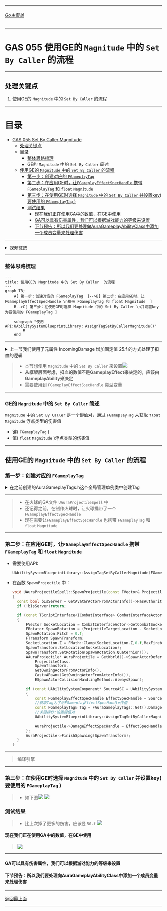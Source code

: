 ___________________________________________________________________________________________
###### [Go主菜单](../MainMenu.md)
___________________________________________________________________________________________

# GAS 055 使用GE的 `Magnitude` 中的 `Set By Caller`  的流程

___________________________________________________________________________________________

## 处理关键点

1. 使用GE的 `Magnitude` 中的 `Set By Caller`  的流程

___________________________________________________________________________________________

# 目录


- [GAS 055 Set By Caller Magnitude](#gas-055-set-by-caller-magnitude)
	- [处理关键点](#处理关键点)
	- [目录](#目录)
		- [整体思路梳理](#整体思路梳理)
		- [GE的 `Magnitude` 中的 `Set By Caller`  简述](#ge的-magnitude-中的-set-by-caller--简述)
	- [使用GE的 `Magnitude` 中的 `Set By Caller`  的流程](#使用ge的-magnitude-中的-set-by-caller--的流程)
		- [第一步：创建对应的 `FGameplayTag`](#第一步创建对应的-fgameplaytag)
		- [第二步：在应用GE时，让`FGameplayEffectSpecHandle` 携带 `FGameplayTag` 和 `float` `Magnitude`](#第二步在应用ge时让fgameplayeffectspechandle-携带-fgameplaytag-和-float-magnitude)
		- [第三步：在使用GE时选择 `Magnitude` 中的 `Set By Caller`  并设置key( 要使用的 `FGameplayTag` )](#第三步在使用ge时选择-magnitude-中的-set-by-caller--并设置key-要使用的-fgameplaytag-)
		- [测试结果](#测试结果)
			- [现在我们正在使用GA中的数值，在GE中使用](#现在我们正在使用ga中的数值在ge中使用)
			- [GA可以具有伤害属性，我们可以根据游戏能力的等级来设置](#ga可以具有伤害属性我们可以根据游戏能力的等级来设置)
			- [下节预告：所以我们要处理向AuraGameplayAbilityClass中添加一个成员变量来处理伤害](#下节预告所以我们要处理向auragameplayabilityclass中添加一个成员变量来处理伤害)



___________________________________________________________________________________________

<details>
<summary>视频链接</summary>

[3. Set By Caller Magnitude_哔哩哔哩_bilibili](https://www.bilibili.com/video/BV1JD421E7yC?p=132&vd_source=9e1e64122d802b4f7ab37bd325a89e6c)

</details>

___________________________________________________________________________________________

### 整体思路梳理

```mermaid
---
title: 使用GE的 Magnitude 中的 Set By Caller  的流程
---
graph TB;
	A[ 第一步：创建对应的 FGameplayTag  ]-->B[ 第二步：在应用GE时，让 FGameplayEffectSpecHandle \n携带 FGameplayTag 和 float Magnitude  ]
	B-->C[ 第三步：在使用GE时选择 Magnitude 中的 Set By Caller \n并设置key为要使用的 FGameplayTag ]
	
	subgraph "使用API:UAbilitySystemBlueprintLibrary::AssignTagSetByCallerMagnitude()"
		B
	end
```

___________________________________________________________________________________________

<details>
<summary>上一节我们使用了元属性 IncomingDamage 增加固定值 25.f 的方式处理了扣血的逻辑</summary>

![](https://github.com/liyunlong618/LiYunLongKnowledgeLibrary/blob/main/UECPP/Models/GAS/GAS_2_Aura/DetailContent/Image/GAS_055/2.png?raw=true)

</details>

> - 本节想使用 `Magnitude` 中的 `Set By Caller`  来设置![](https://github.com/liyunlong618/LiYunLongKnowledgeLibrary/blob/main/UECPP/Models/GAS/GAS_2_Aura/DetailContent/Image/GAS_055/1.png?raw=true)
> - **从框架层面考虑，扣血的数值不是GameplayEffect来决定的，应该由GameplayAbility来决定**
> - 需要使用到 `FGameplayEffectSpecHandle` 类型变量

___________________________________________________________________________________________
### GE的 `Magnitude` 中的 `Set By Caller`  简述
 `Magnitude` 中的 `Set By Caller`  是一个键值对，通过 `FGameplayTag` 来获取 `float` `Magnitude` 浮点类型的伤害值
- 键( `FGameplayTag` )
- 值( `float` `Magnitude` )浮点类型的伤害值
___________________________________________________________________________________________
## 使用GE的 `Magnitude` 中的 `Set By Caller`  的流程

### 第一步：创建对应的 `FGameplayTag` 

<details>
<summary>在之前创建的AuraGameplayTags.h这个全局管理单例类中创建Tag</summary>



+ `头文件` `FAuraGameplayTags` 结构体中：
```cpp
public:
	FGameplayTag Damage;
```

+ `源文件` `InitializeNativeGameplayTags` 函数中：
```cpp
GameplayTags.Damage = UGameplayTagsManager::Get().AddNativeGameplayTag(  
    FName("Damage"),  
    FString("Damage"));
```


</details>

___________________________________________________________________________________________

>- 在火球的GA文件 `UAuraProjectileSpell` 中
>- 还记得之前，在制作火球时，让火球携带了一个 `FGameplayEffectSpecHandle` 
>- 现在需要让`FGameplayEffectSpecHandle` 也携带 `FGameplayTag` 和 `float` `Magnitude` 


___________________________________________________________________________________________
### 第二步：在应用GE时，让`FGameplayEffectSpecHandle` 携带 `FGameplayTag` 和 `float` `Magnitude` 

- 需要使用API:

  ```CPP
  UAbilitySystemBlueprintLibrary::AssignTagSetByCallerMagnitude(FGameplayEffectSpecHandle SpecHandle, FGameplayTag DataTag, float Magnitude/*Magnitude指的是伤害数值*/);
  ```

- 在函数 `SpawnProjectile` 中：

  ```CPP
  void UAuraProjectileSpell::SpawnProjectile(const FVector& ProjectileTargetLocation)
  {
  	const bool bIsServer = GetAvatarActorFromActorInfo()->HasAuthority();
  	if (!bIsServer)return;
  
  	if (const TScriptInterface<ICombatInterface> CombatInterfaceActor = GetAvatarActorFromActorInfo())
  	{
  		FVector SocketLocation = CombatInterfaceActor->GetCombatSocketLocation();
  		FRotator SpawnRotation = (ProjectileTargetLocation - SocketLocation).Rotation();
  		SpawnRotation.Pitch = 0.f;
  		FTransform SpawnTransform;
  		SocketLocation.Z = FMath::Clamp(SocketLocation.Z,0.f,MaxFireballHeight);
  		SpawnTransform.SetLocation(SocketLocation);
  		SpawnTransform.SetRotation(SpawnRotation.Quaternion());
  		AAuraProjectile* AuraProjectile = GetWorld()->SpawnActorDeferred<AAuraProjectile>(
  			ProjectileClass,
  			SpawnTransform,
  			GetOwningActorFromActorInfo(),
  			Cast<APawn>(GetOwningActorFromActorInfo()),
  			ESpawnActorCollisionHandlingMethod::AlwaysSpawn);
  		
  		if (const UAbilitySystemComponent* SourceASC = UAbilitySystemBlueprintLibrary::GetAbilitySystemComponent(GetAvatarActorFromActorInfo()))
  		{
  			const FGameplayEffectSpecHandle EffectSpecHandle = SourceASC->MakeOutgoingSpec(DamageEffectClass,GetAbilityLevel(),SourceASC->MakeEffectContext());
  			//获取Tag为了给FGameplayEffectSpecHandle传值
  			const FGameplayTag& Tag = FAuraGameplayTags::Get().Damage;
  			//关键操作:设置键值对
  			UAbilitySystemBlueprintLibrary::AssignTagSetByCallerMagnitude(EffectSpecHandle,Tag,50.f/*这里临时给了50.f*/);
  			
  			AuraProjectile->DamageEffectSpecHandle = EffectSpecHandle;
  		};
  		AuraProjectile->FinishSpawning(SpawnTransform);
  	}
  }
  ```

___________________________________________________________________________________________

>编译引擎

___________________________________________________________________________________________

### 第三步：在使用GE时选择 `Magnitude` 中的 `Set By Caller`  并设置key( 要使用的 `FGameplayTag` )

> - 如下图![](https://github.com/liyunlong618/LiYunLongKnowledgeLibrary/blob/main/UECPP/Models/GAS/GAS_2_Aura/DetailContent/Image/GAS_055/4.png?raw=true)  ![](https://github.com/liyunlong618/LiYunLongKnowledgeLibrary/blob/main/UECPP/Models/GAS/GAS_2_Aura/DetailContent/Image/GAS_055/5.png?raw=true)


### 测试结果

> - 比上次掉了更多的伤害，应该是 `50.f` ![](https://github.com/liyunlong618/LiYunLongKnowledgeLibrary/blob/main/UECPP/Models/GAS/GAS_2_Aura/DetailContent/Image/GAS_055/6.png?raw=true)

#### 现在我们正在使用GA中的数值，在GE中使用

> ![](https://github.com/liyunlong618/LiYunLongKnowledgeLibrary/blob/main/UECPP/Models/GAS/GAS_2_Aura/DetailContent/Image/GAS_055/7.png?raw=true)

___________________________________________________________________________________________
#### GA可以具有伤害属性，我们可以根据游戏能力的等级来设置

#### 下节预告：所以我们要处理向AuraGameplayAbilityClass中添加一个成员变量来处理伤害

___________________________________________________________________________________________

[返回最上面](#Go主菜单)

___________________________________________________________________________________________